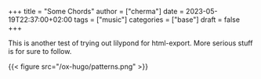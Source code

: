 +++
title = "Some Chords"
author = ["cherma"]
date = 2023-05-19T22:37:00+02:00
tags = ["music"]
categories = ["base"]
draft = false
+++

This is another test of trying out lilypond for html-export. More serious stuff
is for sure to follow.

{{< figure src="/ox-hugo/patterns.png" >}}
